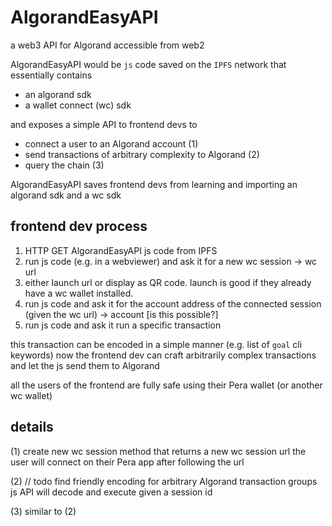 # AlgorandEasyAPI
a web3 API for Algorand accessible from web2

AlgorandEasyAPI would be `js` code saved on the `IPFS` network that essentially contains

* an algorand sdk
* a wallet connect (wc) sdk

and exposes a simple API to frontend devs to

* connect a user to an Algorand account (1)
* send transactions of arbitrary complexity to Algorand (2)
* query the chain (3)

AlgorandEasyAPI saves frontend devs from learning and importing an algorand sdk and a wc sdk

## frontend dev process

1. HTTP GET AlgorandEasyAPI js code from IPFS
2. run js code (e.g. in a webviewer) and ask it for a new wc session -> wc url
3. either launch url or display as QR code. launch is good if they already have a wc wallet installed.
4. run js code and ask it for the account address of the connected session (given the wc url) -> account [is this possible?]
5. run js code and ask it run a specific transaction

this transaction can be encoded in a simple manner (e.g. list of `goal` cli keywords)
now the frontend dev can craft arbitrarily complex transactions and let the js send them to Algorand

all the users of the frontend are fully safe using their Pera wallet (or another wc wallet)

## details

(1)
create new wc session
method that returns a new wc session url
the user will connect on their Pera app after following the url

(2)
// todo
find friendly encoding for arbitrary Algorand transaction groups
js API will decode and execute given a session id

(3)
similar to (2)
